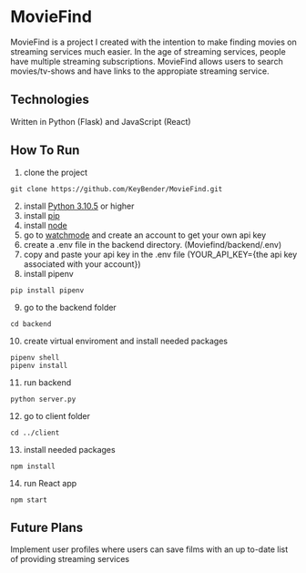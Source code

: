 # MovieFind

MovieFind is a project I created with the intention to make finding movies on streaming services much easier. In the age of streaming services, people have multiple streaming subscriptions. MovieFind allows users to search movies/tv-shows and have links to the appropiate streaming service.

## Technologies

Written in Python (Flask) and JavaScript (React)

## How To Run

1. clone the project
```
git clone https://github.com/KeyBender/MovieFind.git
```
2. install [Python 3.10.5](https://www.python.org/downloads/release/python-3105) or higher
3. install [pip](https://pypi.org/project/pip/)
4. install [node](https://nodejs.org/en/download/)
5. go to [watchmode](https://api.watchmode.com/) and create an account to get your own api key
6. create a .env file in the backend directory. (Moviefind/backend/.env)
7. copy and paste your api key in the .env file (YOUR_API_KEY={the api key associated with your account})
8. install pipenv
```
pip install pipenv
```
9. go to the backend folder
```
cd backend
```
10. create virtual enviroment and install needed packages
```
pipenv shell
pipenv install
```
11. run backend
```
python server.py
```
12. go to client folder
```
cd ../client
```
13. install needed packages
```
npm install
```
14. run React app
```
npm start
```

## Future Plans
Implement user profiles where users can save films with an up to-date list of providing streaming services